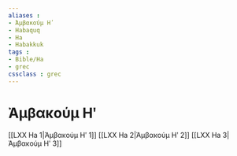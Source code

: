 ```yaml
---
aliases : 
- Ἀμβακούμ Ηʹ
- Habaquq
- Ha
- Habakkuk
tags : 
- Bible/Ha
- grec
cssclass : grec
---
```


# Ἀμβακούμ Ηʹ

[[LXX Ha 1|Ἀμβακούμ Ηʹ 1]]
[[LXX Ha 2|Ἀμβακούμ Ηʹ 2]]
[[LXX Ha 3|Ἀμβακούμ Ηʹ 3]]
